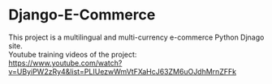# Django-E-Commerce
This project is a multilingual and multi-currency e-commerce Python Djnago site.<br>
Youtube training videos of the project:<br>
https://www.youtube.com/watch?v=UByiPW2zRy4&list=PLIUezwWmVtFXaHcJ63ZM6uOJdhMrnZFFk
